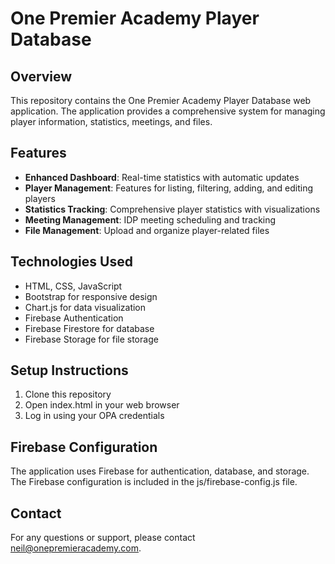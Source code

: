 # One Premier Academy Player Database

## Overview
This repository contains the One Premier Academy Player Database web application. The application provides a comprehensive system for managing player information, statistics, meetings, and files.

## Features
- **Enhanced Dashboard**: Real-time statistics with automatic updates
- **Player Management**: Features for listing, filtering, adding, and editing players
- **Statistics Tracking**: Comprehensive player statistics with visualizations
- **Meeting Management**: IDP meeting scheduling and tracking
- **File Management**: Upload and organize player-related files

## Technologies Used
- HTML, CSS, JavaScript
- Bootstrap for responsive design
- Chart.js for data visualization
- Firebase Authentication
- Firebase Firestore for database
- Firebase Storage for file storage

## Setup Instructions
1. Clone this repository
2. Open index.html in your web browser
3. Log in using your OPA credentials

## Firebase Configuration
The application uses Firebase for authentication, database, and storage. The Firebase configuration is included in the js/firebase-config.js file.

## Contact
For any questions or support, please contact neil@onepremieracademy.com.
